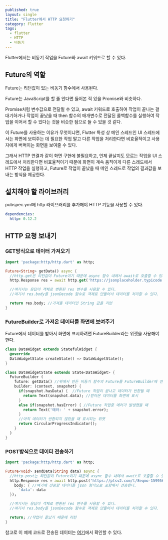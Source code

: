 ```yaml
---
published: true
layout: single
title: "Flutter에서 HTTP 요청하기"
category: Flutter 
tags: 
  - flutter
  - HTTP
  - 비동기
---
```


Flutter에서는 비동기 작업을 Future와 await 키워드로 할 수 있다.

## Future의 역할

Future는 리턴값이 있는 비동기 함수에서 사용된다.

Future는 JavaScript를 할 줄 안다면 들어본 적 있을 Promise와 비슷하다. 

Promise처럼 변수값으로 전달될 수 있고, await 키워드로 호출하여 작업이 끝나는 걸 대기하거나 작업이 끝났을 때 then 함수의 매개변수로 전달된 콜백함수를 실행하여 작업을 이어서 할 수 있다는 것을 비슷한 점으로 들 수 있을 것 같다.


이 Future를 사용하는 이유가 무엇이냐면, Flutter 특성 상 메인 스레드인 UI 스레드에서는 화면에 보여주는 데 필요한 작업 말고 다른 작업을 처리한다면 비효율적이고 사용자에게 버벅이는 화면을 보여줄 수 있다.

그래서 HTTP 연결과 같이 화면 구현에 불필요하고, 언제 끝날지도 모르는 작업을 UI 스레드에서 처리한다면 비효율적이기 때문에 화면이 계속 움직이게 다른 스레드에서 HTTP 작업을 실행하고, Future로 작업이 끝났을 때 메인 스레드로 작업의 결과값을 보내는 방식을 제공한다.

## 설치해야 할 라이브러리

pubspec.yml에 http 라이브러리를 추가해야 HTTP 기능을 사용할 수 있다.

~~~yml
dependencies:
  http: 0.12.2
~~~

## HTTP 요청 보내기

### GET방식으로 데이터 가져오기

~~~dart
import 'package:http/http.dart' as http;

Future<String> getData() async {
  //http.get은 리턴값이 Future이기 때문에 async 함수 내에서 await로 호출할 수 있다.
  http.Response res = await http.get('https://jsonplaceholder.typicode.com/posts/1');

  //여기서는 응답이 객체로 변환된 res 변수를 사용할 수 있다.
  //여기서 res.body를 jsonDecode 함수로 객체로 만들어서 데이터를 처리할 수 있다.

  return res.body; //가져올 데이터인 String 값을 리턴
}
~~~

### FutureBuilder로 가져온 데이터를 화면에 보여주기

Future에서 데이터를 받아서 화면에 표시하려면 FutureBuilder라는 위젯을 사용해야 한다.

~~~dart
class DataWidget extends StatefulWidget { 
  @override
  DataWidgetState createState() => DataWidgetState(); 
}

class DataWidgetState extends State<DataWidget> {
  FutureBuilder (
    future: getData() //위에서 만든 비동기 함수의 Future를 FutureBuilder에 전달한다.
    builder: (context, snapshot) {
      if(snapshot.hasData) {  //Future 작업이 끝나고 데이터가 반환될 때
        return Text(snapshot.data); //받아온 데이터를 화면에 표시
      }
      else if(snapshot.hasError) { //Future 작업중 에러가 발생했을 때
        return Text('에러: ' + snapshot.error);
      }
      //아직 데이터가 반환되지 않았을 때 표시되는 위젯
      return CircularProgressIndicator();
    }
  )
}
~~~

### POST방식으로 데이터 전송하기

~~~dart
import 'package:http/http.dart' as http;

Future<void> sendData(String data) async {
  //http.post는 리턴값이 Future이기 떄문에 async 함수 내에서 await로 호출할 수 있다.
  http.Response res = await http.post('https://ptsv2.com/t/8eqmo-1599568603/post', 
    body: { //여기에 전송할 데이터를 json 형식으로 포함해서 전송한다.
      'data': data
  });

  //여기서는 응답이 객체로 변환된 res 변수를 사용할 수 있다.
  //여기서 res.body를 jsonDecode 함수로 객체로 만들어서 데이터를 처리할 수 있다.

  return; //작업이 끝났기 때문에 리턴
}
~~~

참고로 이 예제 코드로 전송된 데이터는 [여기](https://ptsv2.com/t/8eqmo-1599568603)에서 확인할 수 있다.